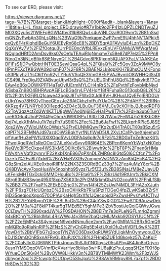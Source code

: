 To see our ERD, please visit:

https://viewer.diagrams.net/?tags=%7B%7D&target=blank&highlight=0000ff&edit=_blank&layers=1&nav=1&title=LHL_final_project_ERD.drawio#R7V1bk9o2FP41zLQPZLCNDTwuZJM03XQyu5s2fWIEFqBGWI4tbv31lbB8QwLs4uViNLOza90O9vm%2B81nSsdmGNZivPwbAn30hLsQNs%2BWuG9b7hmkapm2wP7xmE9U4hhNVTAPkik5pxQv6F4rKlqhdIBeGuY6UEEyRn68cE8%2BDY5qrA0FAVvluE4Lzn%2BqDKZQqXsYAy7V%2FIZfOotqu3UrrP0E0ncWfbLREyxzEnUVFOAMuWWWqrMeGNQgIodHRfD2AmDsv9ks07sOe1uTEAujRIgNmxmv7x59e87dP7elz5%2FPn8Ntno2n3IjNLgBfiir8SjENxynQT%2B4Gdvc8PKRjxqn5IQUAFXFaLVTAAKEAeDFiFsS1jDPwQbbtHNTOE3SewIQsaG4pL%2FQlaQ%2Fc5Qov3ZcA9MWO8yI1PmPEXcTK8GWA09djxmF07%2F8R%2BAEN2Lk8gpKKH7B3hsCUMKFxnqoS3PkIyhzTYsC6i1YmR2yTYRuVVSoQE3VmGBE5PVAJBvmliO8WHHQiISsDltCS49iLFrp0igJ9ZVABvugUtjwl3rBsQ%2FxUEU0hFhU8Qd%2Bnjkvkt8T7CeEAw4dB6xOOWKPFFI4aTeOyIUErmMYLCH4nRrS%2FsPvthFzFovbMbNjvdASsbaZn98O4BHRAvpAEjFLcBGa4ryLFV4HqY18fRFuhaBcG13gxbQ8L26%2B%2Fl0N1KIEjRLQ1cawe43bgjzJ8TvFWxGXJd6BVHJKHucUQyEFglERDGUreUtgYwo78HKOyTheeGEqzJeZ6AtCkhzfpfFulYUaO%2B%2FdAHY%2BRNn6KRzg4V7LNRYb03OI1epdQoZO4c3LBuQuF36XMLCu9cXOHbJ2JbedRDF8X2TpV3qzActZd3W4KZTU8pWATAo0Nj6IE5vHa1Pw8T7k%2FdHa3ub6TuvYure6fG6u4UhqP26t49pO5m7dW9OBPuT93lzTSt7tWou2FeWt47p269XbO8F8ej7vLekXfhMvJu1V7eizPh7uS9I0%2Fec%2Bu6JaFwf%2BLkprhRPlcSJ8SEXqs2Wwy7WloUMXcOWsjz%2FtyEUNMiQwvFKq2utDi4TrA0LTK0sBSzu5rSoitPI7%2BFMNAJd97azdOiW3BqkYyrfNLflWeD5UL2XvLtCa1PybeXnjeehq0pYVunfHu3ePjVfU3XlXOqd5VvL0GFA4s6p9r7cRFz5%2BDGqTnZe9mzK6%2FwqiXgeRVeTsReOOqr27JLeKvlvSvvy9R8l64E%2BPcn6KemYbWg7xN01ebNeQVd3lP5cOkpe4WS3ikMSO0lXc6k%2Biwwh9c%2FbT8P%2Fnen6rHMaFWvXNVVqfXzynrv1F22Kxb1XnE86i7qPXnDLZMRGc8IGtd50l6CCfcn7%2FqthzeTd%2Fvi8l7j1x56%2BrWHxBVXt9v2pmpeyVsONVXzAm85QHcK4%2FQG8zSim2eIAUXEe0xboiRIlPM22NX3Z3SORdBCz33g7%2Fez4uMzY8cr%2BQK8DWcAvy7oxqHusWv5noxhhb95yzs7Lr5fZ3u%2B38SlNaLfM8eZUayUDuKFeIxMHTGxDckiGMMDHouBo%2FEta6%2F%2BizUid19RtUm%2BkiCXM48rg63blzB3wge495Xf8xp7X5KX3n2Prl2MSrkmGbJNO2couW%2FFhiLfSIb%2BB2l7%2F7yaP%2FEkBD2rjc0%2Fvv14fl425ZsUwP4MDL3FHAZoXJuth%2FIP6zg7CHcUQnbzD%2BsoOXHkRb7RIuSPzITDGeO4fpZLwKSab3ZrSY8jD35qeqjooXqoq570OPIAqKaHgh5txXfs1JQecoojd3PxZwxHPvsYwUCTIyJH%2B27IEYdBbgnlYOF%2BL8cG5%2BeCf4cY3wXjGD%2FwSf109AuzwDek2O%2FM0a%2F8kIPT4kur5gTMEd5EY5ghMPe3jZbV5ostiJeQojGQWvJGwu0CjZswTH%2B90xadJW%2F0SDAHON%2B8El7m7e3oPLeNGFLm4qZgmnI84xBtCmY%2BbIdMaL4RsWWgJ4y3Mie2baQszMIJMxkb92DSYUUCN%2F%2FZ2eEjMP4x3S4ymzseN9vdxNNmu5ce2xm%2Fuyj0MRA%2BRx5GmQ9mMQRo9oRiaNnRlP%2FNzS%2FyChGRg5Et4kfUXxIOfu2sfjVDFL6wK%2BTVqwD4%2BbV1FbG7s2poq1YNZWO36DakOqRUWSYdUjqkMnOymwopu3XxkDJ1SOmQOhRSxnAFRyGLjOuPJtX%2B%2FHmjSZUE1dGkoykz57uZaKpiF%2FC0aFJlnXU06WjKTPduJpouv3hSJfd1NOloysz05sAPhy4K4Jin8cOrjyrn8usn1YMSOqp0VGVmfDcXVarHyc8bVao3wHRU6ajKzPxuLqqqSH2dFlXH8pWYueOOn5Ky84%2BvOVW8LHkkV3n%2B78VTMiMWfK23Wm%2F3zWJSdbhyoe2opi%2FtcwqtqfOUOpyO5SlvJpxU%2B8AVhRMrpv89L7qZpf%2BD0Hr8Dw%3D%3D